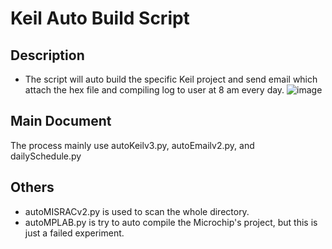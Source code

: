 # Keil Auto Build Script
## Description
* The script will auto build the specific Keil project and send email which attach the hex file and compiling log to user at 8 am every day.
  ![image](https://github.com/user-attachments/assets/27199eee-3fb4-4fc2-b9e8-d7dc86b83d9f)
## Main Document
The process mainly use autoKeilv3.py, autoEmailv2.py, and dailySchedule.py
## Others
* autoMISRACv2.py is used to scan the whole directory.
* autoMPLAB.py is try to auto compile the Microchip's project, but this is just a failed experiment.

  
